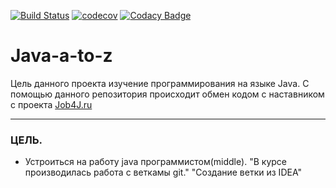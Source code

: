 [![Build Status](https://travis-ci.org/RomanRusanov/Java-a-to-z.svg?branch=master)](https://travis-ci.org/RomanRusanov/Java-a-to-z)
[![codecov](https://codecov.io/gh/RomanRusanov/Java-a-to-z/branch/master/graph/badge.svg)](https://codecov.io/gh/RomanRusanov/Java-a-to-z)
[![Codacy Badge](https://api.codacy.com/project/badge/Grade/2c73632c7174433d88f6dcb59d6fe005)](https://www.codacy.com/app/RomanRusanov/Java-a-to-z?utm_source=github.com&amp;utm_medium=referral&amp;utm_content=RomanRusanov/Java-a-to-z&amp;utm_campaign=Badge_Grade)
# Java-a-to-z 
Цель данного проекта изучение программирования на языке Java.
С помощью данного репозитория происходит обмен кодом с наставником с проекта [Job4J.ru](http://job4j.ru/)
***
### ЦЕЛЬ.
* Устроиться на работу java программистом(middle).
"В курсе производилась работа с веткамы git."
"Создание ветки из IDEA"
